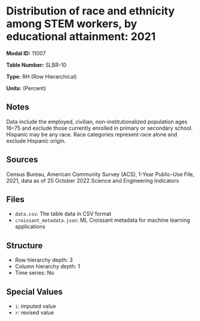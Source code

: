 # Distribution of race and ethnicity among STEM workers, by educational attainment: 2021

**Modal ID:** 11007

**Table Number:** SLBR-10

**Type:** RH (Row Hierarchical)

**Units:** (Percent)

## Notes

Data include the employed, civilian, non-institutionalized population ages 16–75 and exclude those currently enrolled in primary or secondary school. Hispanic may be any race. Race categories represent race alone and exclude Hispanic origin.

## Sources

Census Bureau, American Community Survey (ACS), 1-Year Public-Use File, 2021, data as of 25 October 2022.Science and Engineering Indicators

## Files

- `data.csv`: The table data in CSV format
- `croissant_metadata.json`: ML Croissant metadata for machine learning applications

## Structure

- Row hierarchy depth: 3
- Column hierarchy depth: 1
- Time series: No

## Special Values

- `i`: imputed value
- `r`: revised value
